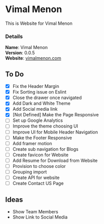 # Vimal Menon

This is Website for Vimal Menon

### Details

<b>Name</b>: Vimal Menon
<br/>
<b>Version</b>: 0.0.5
<br/>
<b>Website</b>: [vimalmenon.com](https://vimalmenon.com)
<br/>

## To Do

- [x] Fix the Header Margin
- [x] Fix Sorting issue on Eslint
- [x] Close the drawer once navigated
- [x] Add Dark and White Theme
- [x] Add Social media link
- [x] [Not Defined] Make the Page Responsive
- [ ] Set up Google Analytics
- [ ] Improve the theme choosing UI
- [ ] Improve UI for Mobile Header Navigation
- [ ] Make the Footer Responsive
- [ ] Add framer motion
- [ ] Create sub navigation for Blogs
- [ ] Create favicon for Website
- [ ] Add Resume for Download from Website
- [ ] Provision to choose color
- [ ] Grouping import
- [ ] Create API for website
- [ ] Create Contact US Page

## Ideas

- Show Team Members
- Show Link to Social Media
